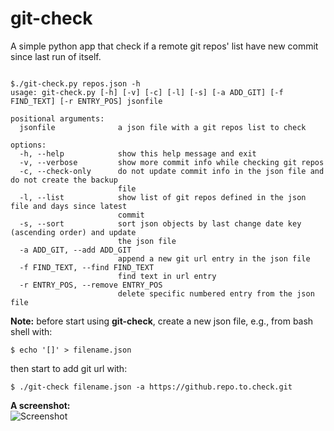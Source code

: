 # git-check

A simple python app that check if a remote git repos' list have new commit since last run of itself.<br />

```

$./git-check.py repos.json -h
usage: git-check.py [-h] [-v] [-c] [-l] [-s] [-a ADD_GIT] [-f FIND_TEXT] [-r ENTRY_POS] jsonfile

positional arguments:
  jsonfile              a json file with a git repos list to check

options:
  -h, --help            show this help message and exit
  -v, --verbose         show more commit info while checking git repos
  -c, --check-only      do not update commit info in the json file and do not create the backup
                        file
  -l, --list            show list of git repos defined in the json file and days since latest
                        commit
  -s, --sort            sort json objects by last change date key (ascending order) and update
                        the json file
  -a ADD_GIT, --add ADD_GIT
                        append a new git url entry in the json file
  -f FIND_TEXT, --find FIND_TEXT
                        find text in url entry
  -r ENTRY_POS, --remove ENTRY_POS
                        delete specific numbered entry from the json file

```

**Note:**
before start using **git-check**, create a new json file, e.g., from bash shell with:
```
$ echo '[]' > filename.json
```
 
then start to add git url with:
```
$ ./git-check filename.json -a https://github.repo.to.check.git
```
 
**A screenshot:**<br />
![Screenshot](https://raw.github.com/dasnoopy/git-check/main/screenshot.png)
